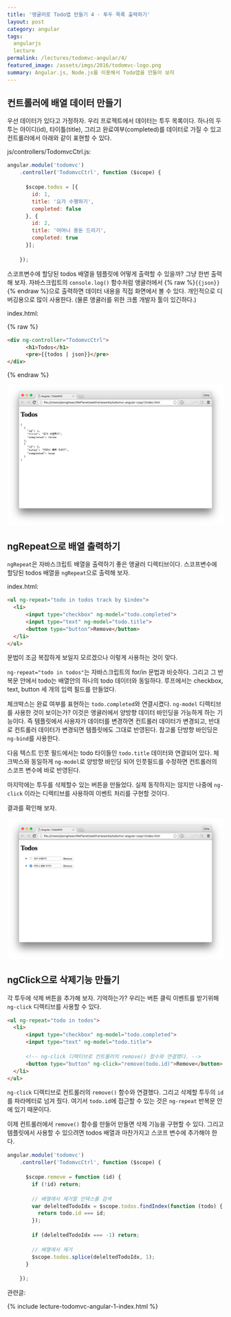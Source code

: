 ```yaml
---
title: '앵귤러로 Todo앱 만들기 4 - 투두 목록 출력하기'
layout: post
category: angular
tags:
  angularjs
  lecture
permalink: /lectures/todomvc-angular/4/
featured_image: /assets/imgs/2016/todomvc-logo.png
summary: Angular.js, Node.js를 이용해서 Todo앱을 만들어 보자
---
```



## 컨트롤러에 배열 데이터 만들기

우선 데이터가 있다고 가정하자.
우리 프로젝트에서 데이터는 투두 목록이다.
하나의 두투는 아이디(id), 타이틀(title), 그리고 완료여부(completed)를 데이터로 가질 수 있고
컨트롤러에서 아래와 같이 표현할 수 있다.

js/controllers/TodomvcCtrl.js:

```javascript
angular.module('todomvc')
    .controller('TodomvcCtrl', function ($scope) {

      $scope.todos = [{
        id: 1,
        title: '요가 수행하기',
        completed: false
      }, {
        id: 2,
        title: '어머니 용돈 드리기',
        completed: true
      }];

    });
```

스코프변수에 할당된 todos 배열을 템플릿에 어떻게 출력할 수 있을까?
그냥 한번 출력해 보자.
자바스크립트의 `console.log()` 함수처럼 앵귤러에서 {% raw %}`{{json}}`{% endraw %}으로 출력하면 데이터 내용을 직접 화면에서 볼 수 있다.
개인적으로 디버깅용으로 많이 사용한다. (물론 앵귤러를 위한 크롬 개발자 툴이 있긴하다.)

index.html:

{% raw %}
```html
<div ng-controller="TodomvcCtrl">
      <h1>Todos</h1>
      <pre>{{todos | json}}</pre>
</div>
```
{% endraw %}

![](/assets/imgs/2016/lecture-todomvc-angular-2-result4.png)


## ngRepeat으로 배열 출력하기

`ngRepeat`은 자바스크립트 배열을 출력하기 좋은 앵귤러 디렉티브이다.
스코프변수에 할당된 todos 배열을 `ngRepeat`으로 출력해 보자.

index.html:

```html
<ul ng-repeat="todo in todos track by $index">
  <li>
      <input type="checkbox" ng-model="todo.completed">
      <input type="text" ng-model="todo.title">
      <button type="button">Remove</button>
  </li>
</ul>
```

문법이 조금 복잡하게 보일지 모르겠으나 이렇게 사용하는 것이 맞다.

`ng-repeat="todo in todos"`는 자바스크립트의 for/in 문법과 비슷하다.
그리고 그 반복문 안에서 todo는 배열안의 하나의 todo 데이터와 동일하다.
루프에서는 checkbox, text, button 세 개의 입력 필드를 만들었다.

체크박스는 완료 여부를 표현하는 `todo.completed`와 연결시켰다.
`ng-model` 디렉티브를 사용한 것이 보이는가?
이것은 앵귤러에서 양방향 데이터 바인딩을 가능하게 하는 기능이다.
즉 템플릿에서 사용자가 데이터를 변경하면 컨트롤러 데이터가 변경되고, 반대로 컨트롤러 데이터가 변경되면 템플릿에도 그대로 반영된다.
참고롤 단방향 바인딩은 `ng-bind`를 사용한다.

다음 텍스트 인풋 필드에서는 todo 타이들인 `todo.title` 데이터와 연결되어 있다.
체크박스와 동일하게 `ng-model`로 양방향 바인딩 되어 인풋필드를 수정하면 컨트롤러의 스코프 변수에 바로 반영된다.

마지막에는 투두를 삭제할수 있는 버튼을 만들었다.
실제 동작하지는 않지만 나중에 `ng-click` 이라는 디렉티브를 사용하여 이벤트 처리를 구현할 것이다.

결과를 확인해 보자.

![](/assets/imgs/2016/lecture-todomvc-angular-2-result5.png)

## ngClick으로 삭제기능 만들기

각 투두에 삭제 버튼을 추가해 보자.
기억하는가?
우리는 버튼 클릭 이벤트를 받기위해 `ng-click` 디렉티브를 사용할 수 있다.

```html
<ul ng-repeat="todo in todos">
  <li>
      <input type="checkbox" ng-model="todo.completed">
      <input type="text" ng-model="todo.title">

      <!-- ng-click 디렉티브로 컨트롤러의 remove() 함수와 연결했다. -->
      <button type="button" ng-click="remove(todo.id)">Remove</button>
  </li>
</ul>
```
`ng-click` 디렉티브로 컨트롤러의 `remove()` 함수와 연결했다.
그리고 삭제할 투두의 `id`를 파라메터로 넘겨 줬다.
여기서 `todo.id`에 접근할 수 있는 것은 `ng-repeat` 반복문 안에 있기 때문이다.

이제 컨트롤러에서 `remove()` 함수를 만들어 만들면 삭제 기능을 구현할 수 있다.
그리고 템플릿에서 사용할 수 있으려면 todos 배열과 마찬가지고 스코프 변수에 추가해야 한다.

```javascript
angular.module('todomvc')
    .controller('TodomvcCtrl', function ($scope) {

      $scope.remove = function (id) {
        if (!id) return;

        // 배열에서 제거할 인덱스를 검색
        var deleltedTodoIdx = $scope.todos.findIndex(function (todo) {
          return todo.id === id;
        });

        if (deleltedTodoIdx === -1) return;

        // 배열에서 제거
        $scope.todos.splice(deleltedTodoIdx, 1);
      }

    });

```


관련글:

{% include lecture-todomvc-angular-1-index.html %}
